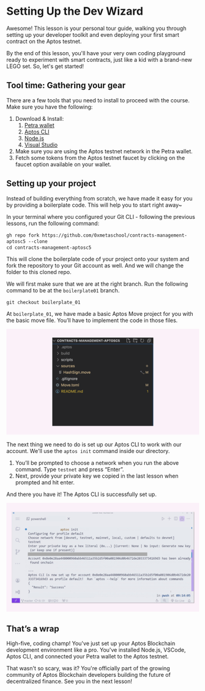 # Setting Up the Dev Wizard

Awesome! This lesson is your personal tour guide, walking you through setting up your developer toolkit and even deploying your first smart contract on the Aptos testnet. 

By the end of this lesson, you'll have your very own coding playground ready to experiment with smart contracts, just like a kid with a brand-new LEGO set. So, let's get started!

## Tool  time: Gathering your gear

There are a few tools that you need to install to proceed with the course. Make sure you have the following:

1.  Download & Install:
    1. [Petra wallet](https://petra.app/)
    2. [Aptos CLI](https://aptos.dev/en/build/cli)
    3. [Node.js](https://nodejs.org/)
    4. [Visual Studio](https://code.visualstudio.com/)
2. Make sure you are using the Aptos testnet network in the Petra wallet.
3. Fetch some tokens from the Aptos testnet faucet by clicking on the faucet option available on your wallet.

## Setting up your project


Instead of building everything from scratch, we have made it easy for you by providing a boilerplate code. This will help you to start right away~

In your terminal where you configured your Git CLI - following the previous lessons, run the following command:

```
gh repo fork https://github.com/0xmetaschool/contracts-management-aptosc5 --clone
cd contracts-management-aptosc5
```

This will clone the boilerplate code of your project onto your system and fork the repository to your Git account as well. And we will change the folder to this cloned repo.

We will first make sure that we are at the right branch. Run the following command to be at the `boilerplate01` branch. 

```
git checkout boilerplate_01
```

At `boilerplate_01`, we have made a basic Aptos Move project for you with the basic move file. You’ll have to implement the code in those files.

![aptos-structure.png](https://github.com/0xmetaschool/Learning-Projects/blob/main/assests_for_all/Documents%20Management%20DApp%20on%20Aptos-C5/2.%20Project%20Structure%20and%20Setup/1.%20Setting%20Up%20the%20Dev%20Wizard/aptos-structure.png?raw=true)

The next thing we need to do is set up our Aptos CLI to work with our account. We'll use the `aptos init` command inside our directory.

1. You’ll be prompted to choose a network when you run the above command. Type `testnet` and press “Enter”.
2. Next, provide your private key we copied in the last lesson when prompted and hit enter.

And there you have it! The Aptos CLI is successfully set up. 

![aptos 03.jpg](https://github.com/0xmetaschool/Learning-Projects/blob/main/assests_for_all/Documents%20Management%20DApp%20on%20Aptos-C5/2.%20Project%20Structure%20and%20Setup/1.%20Setting%20Up%20the%20Dev%20Wizard/aptos_03.jpg?raw=true)

## That’s a wrap

High-five, coding champ! You've just set up your Aptos Blockchain development environment like a pro. You've installed Node.js, VSCode, Aptos CLI, and connected your Petra wallet to the Aptos testnet.

That wasn't so scary, was it? You're officially part of the growing community of Aptos Blockchain developers building the future of decentralized finance. See you in the next lesson!
